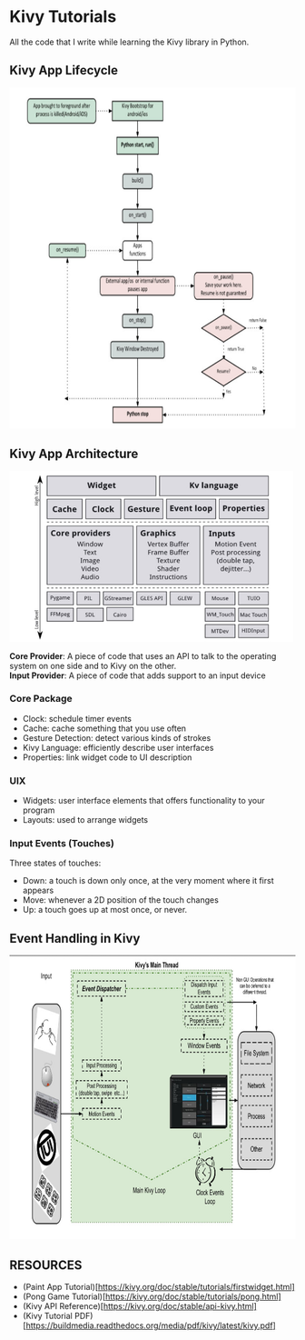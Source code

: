 # Kivy Tutorials
All the code that I write while learning the Kivy library in Python.

## Kivy App Lifecycle
<img src="kivy-lifecycle.jpg" height=600px>

## Kivy App Architecture
<img src='kivy-architecture.jpg' width=500px height=300px>
<br>

**Core Provider**:
A piece of code that uses an API to talk to the operating system on one side and to Kivy on the other.<br>
**Input Provider**:
A piece of code that adds support to an input device

### Core Package
  - Clock: schedule timer events
  - Cache: cache something that you use often
  - Gesture Detection: detect various kinds of strokes
  - Kivy Language: efficiently describe user interfaces
  - Properties: link widget code to UI description

### UIX
  - Widgets: user interface elements that offers functionality to your program
  - Layouts: used to arrange widgets

### Input Events (Touches)
Three states of touches:
  - Down: a touch is down only once, at the very moment where it first appears
  - Move: whenever a 2D position of the touch changes
  - Up: a touch goes up at most once, or never.

## Event Handling in Kivy
<img src="event-handling.jpg" width=800px height=500px>

## RESOURCES
  - (Paint App Tutorial)[https://kivy.org/doc/stable/tutorials/firstwidget.html]
  - (Pong Game Tutorial)[https://kivy.org/doc/stable/tutorials/pong.html]
  - (Kivy API Reference)[https://kivy.org/doc/stable/api-kivy.html]
  - (Kivy Tutorial PDF)[https://buildmedia.readthedocs.org/media/pdf/kivy/latest/kivy.pdf]
